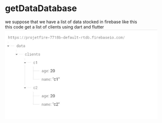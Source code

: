 # getDataDatabase
we suppose that we have a list of data stocked in firebase like this<br/>
this code get a list of clients using dart and flutter
<img src="https://github.com/mouniraz/getDataDatabase/blob/main/realtimeDB.JPG" />

